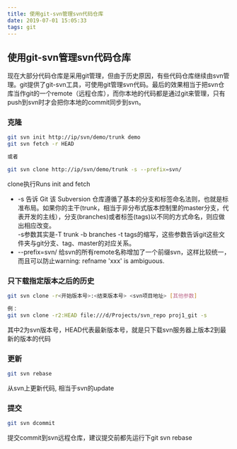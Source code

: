 ```yaml
---
title: 使用git-svn管理svn代码仓库
date: 2019-07-01 15:05:33
tags: git
---
```


## 使用git-svn管理svn代码仓库

现在大部分代码仓库是采用git管理，但由于历史原因，有些代码仓库继续由svn管理。git提供了git-svn工具，可使用git管理svn代码。最后的效果相当于把svn仓库当作git的一个remote（远程仓库），而你本地的代码都是通过git来管理，只有push到svn时才会把你本地的commit同步到svn。

### 克隆

```bash
git svn init http://ip/svn/demo/trunk demo
git svn fetch -r HEAD

或者

git svn clone http://ip/svn/demo/trunk -s --prefix=svn/
```

clone执行Runs init and fetch

* -s 告诉 Git 该 Subversion 仓库遵循了基本的分支和标签命名法则，也就是标准布局。如果你的主干(trunk，相当于非分布式版本控制里的master分支，代表开发的主线），分支(branches)或者标签(tags)以不同的方式命名，则应做出相应改变。  
-s参数其实是-T trunk -b branches -t tags的缩写，这些参数告诉git这些文件夹与git分支、tag、master的对应关系。
* --prefix=svn/ 给svn的所有remote名称增加了一个前缀svn，这样比较统一，而且可以防止warning: refname 'xxx' is ambiguous.

### 只下载指定版本之后的历史

```bash
git svn clone -r<开始版本号>:<结束版本号> <svn项目地址> [其他参数]

例：
git svn clone -r2:HEAD file:///d/Projects/svn_repo proj1_git -s
```

其中2为svn版本号，HEAD代表最新版本号，就是只下载svn服务器上版本2到最新的版本的代码

### 更新

```bash
git svn rebase
```

从svn上更新代码, 相当于svn的update

### 提交

```bash
git svn dcommit
```

提交commit到svn远程仓库，建议提交前都先运行下git svn rebase
